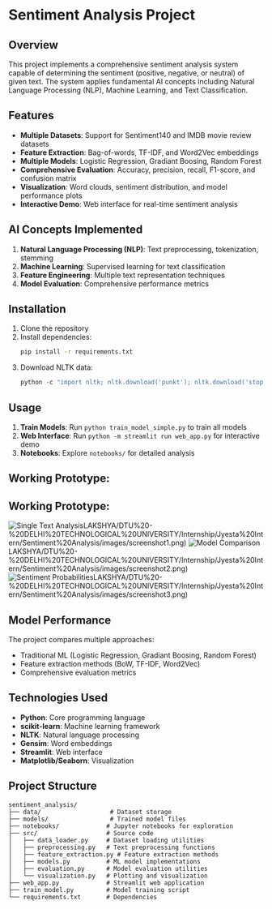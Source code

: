 # Sentiment Analysis Project

## Overview
This project implements a comprehensive sentiment analysis system capable of determining the sentiment (positive, negative, or neutral) of given text. The system applies fundamental AI concepts including Natural Language Processing (NLP), Machine Learning, and Text Classification.

## Features
- **Multiple Datasets**: Support for Sentiment140 and IMDB movie review datasets
- **Feature Extraction**: Bag-of-words, TF-IDF, and Word2Vec embeddings
- **Multiple Models**: Logistic Regression, Gradiant Boosing, Random Forest
- **Comprehensive Evaluation**: Accuracy, precision, recall, F1-score, and confusion matrix
- **Visualization**: Word clouds, sentiment distribution, and model performance plots
- **Interactive Demo**: Web interface for real-time sentiment analysis

## AI Concepts Implemented
1. **Natural Language Processing (NLP)**: Text preprocessing, tokenization, stemming
2. **Machine Learning**: Supervised learning for text classification
3. **Feature Engineering**: Multiple text representation techniques
4. **Model Evaluation**: Comprehensive performance metrics


## Installation
1. Clone the repository
2. Install dependencies:
   ```bash
   pip install -r requirements.txt
   ```
3. Download NLTK data:
   ```python
   python -c "import nltk; nltk.download('punkt'); nltk.download('stopwords'); nltk.download('wordnet')"
   ```

## Usage
1. **Train Models**: Run `python train_model_simple.py` to train all models
2. **Web Interface**: Run `python -m streamlit run web_app.py` for interactive demo
3. **Notebooks**: Explore `notebooks/` for detailed analysis


## Working Prototype:
## Working Prototype:

![Single Text Analysis](f:/1)LAKSHYA/DTU%20-%20DELHI%20TECHNOLOGICAL%20UNIVERSITY/Internship/Jyesta%20Intern/Sentiment%20Analysis/images/screenshot1.png)
![Model Comparison](f:/1)LAKSHYA/DTU%20-%20DELHI%20TECHNOLOGICAL%20UNIVERSITY/Internship/Jyesta%20Intern/Sentiment%20Analysis/images/screenshot2.png)
![Sentiment Probabilities](f:/1)LAKSHYA/DTU%20-%20DELHI%20TECHNOLOGICAL%20UNIVERSITY/Internship/Jyesta%20Intern/Sentiment%20Analysis/images/screenshot3.png)


## Model Performance
The project compares multiple approaches:
- Traditional ML (Logistic Regression, Gradiant Boosing, Random Forest)
- Feature extraction methods (BoW, TF-IDF, Word2Vec)
- Comprehensive evaluation metrics

## Technologies Used
- **Python**: Core programming language
- **scikit-learn**: Machine learning framework
- **NLTK**: Natural language processing
- **Gensim**: Word embeddings
- **Streamlit**: Web interface
- **Matplotlib/Seaborn**: Visualization 

## Project Structure
```
sentiment_analysis/
├── data/                   # Dataset storage
├── models/                 # Trained model files
├── notebooks/             # Jupyter notebooks for exploration
├── src/                   # Source code
│   ├── data_loader.py     # Dataset loading utilities
│   ├── preprocessing.py   # Text preprocessing functions
│   ├── feature_extraction.py # Feature extraction methods
│   ├── models.py          # ML model implementations
│   ├── evaluation.py      # Model evaluation utilities
│   └── visualization.py   # Plotting and visualization
├── web_app.py             # Streamlit web application
├── train_model.py         # Model training script
└── requirements.txt       # Dependencies
```
